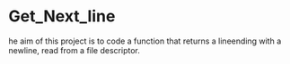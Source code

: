 # Get_Next_line

he aim of this project is to code a function that returns a lineending with a newline, read from a file descriptor.
